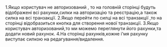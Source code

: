 1.Якщо користувач не авторизований , то на головній сторінці будуть відображені всі рахунки,силки на авторизацію та реєстрацію,а також силка на всі транзакції.
2.Якщо перейти по силці на всі транзакції ,то на сторінці відобразиться кнопка для створення нової транзакції.
3.Якщо користувач авторизований,то ми можемо переглянути його рахунки,та додати новий рахунок.
4.На сторінці рахунків,кожне і'мя рахунку виступає силкою на редагування/видалення.
